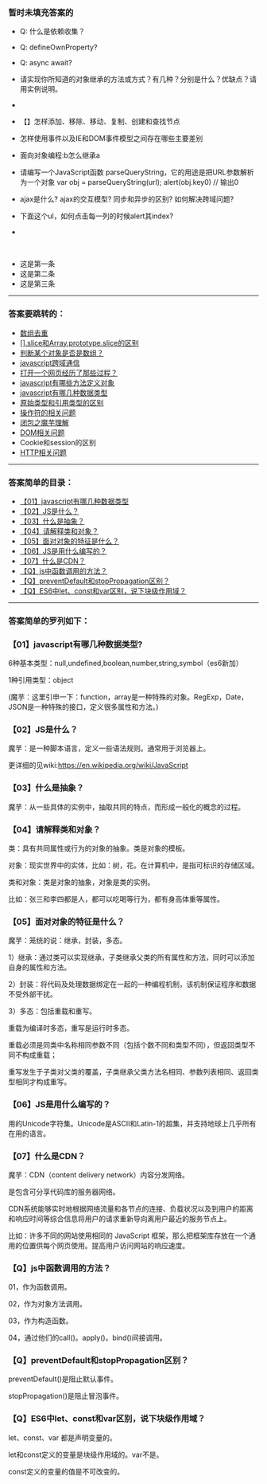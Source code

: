 ### 暂时未填充答案的

- Q: 什么是依赖收集？

- Q: defineOwnProperty?

- Q: async await?

- 请实现你所知道的对象继承的方法或方式？有几种？分别是什么？优缺点？请用实例说明。

- 

- 【】怎样添加、移除、移动、复制、创建和查找节点 

- 怎样使用事件以及IE和DOM事件模型之间存在哪些主要差别 

- 面向对象编程:b怎么继承a 

- 请编写一个JavaScript函数 parseQueryString，它的用途是把URL参数解析为一个对象
  var obj = parseQueryString(url);
  alert(obj.key0) // 输出0

- ajax是什么? ajax的交互模型? 同步和异步的区别? 如何解决跨域问题?

  

- 下面这个ul，如何点击每一列的时候alert其index?

- 

  ​	<ul id=”test”>
  		<li>这是第一条</li><li>这是第二条</li><li>这是第三条</li>
  	</ul>







---



### 答案要跳转的：



- [数组去重](http://www.cnblogs.com/moyuling/p/9021340.html)
- [[].slice和Array.prototype.slice的区别](http://www.cnblogs.com/moyuling/p/9019292.html)
- [判断某个对象是否是数组？](http://www.cnblogs.com/moyuling/p/9019163.html)
- [javascript跨域通信](http://www.cnblogs.com/moyuling/p/9030059.html)
- [打开一个网页经历了那些过程？](http://web.jobbole.com/94150/)
- [javascript有哪些方法定义对象](http://www.cnblogs.com/moyuling/p/9030148.html)
- [javascript有哪几种数据类型](http://www.cnblogs.com/moyuling/p/9030502.html)
- [原始类型和引用类型的区别](http://www.cnblogs.com/moyuling/p/9030560.html)
- [操作符的相关问题](submenu/operator.md)
- [闭包之魔芋理解](submenu/closure.md)
- [DOM相关问题](submenu/dom.md)
- Cookie和session的区别
- [HTTP相关问题](submenu/http.md)

---

### 答案简单的目录：



- [【01】javascript有哪几种数据类型](#qjavascript有哪几种数据类型)
- [【02】JS是什么？](#qjs是什么)
- [【03】什么是抽象？](#q什么是抽象？)
- [【04】请解释类和对象？](#q请解释类和对象？)
- [【05】面对对象的特征是什么？](#05面对对象的特征是什么)
- [【06】JS是用什么编写的？](#06js是用什么编写的)
- [【07】什么是CDN？](07什么是CDN)
- [【Q】js中函数调用的方法？](#qjs中函数调用的方法)
- [【Q】preventDefault和stopPropagation区别？](#qpreventDefault和stopPropagation区别)
- [【Q】ES6中let、const和var区别，说下块级作用域？](#qES6中let、const和var区别，说下块级作用域)









---



### 答案简单的罗列如下：



### 【01】javascript有哪几种数据类型?

6种基本类型：null,undefined,boolean,number,string,symbol（es6新加）

1种引用类型：object

(魔芋：这里引申一下：function，array是一种特殊的对象。RegExp，Date，JSON是一种特殊的接口，定义很多属性和方法。)



### 【02】JS是什么？

魔芋：是一种脚本语言，定义一些语法规则。通常用于浏览器上。

更详细的见wiki:https://en.wikipedia.org/wiki/JavaScript



### 【03】什么是抽象？

魔芋：从一些具体的实例中，抽取共同的特点，而形成一般化的概念的过程。



### 【04】请解释类和对象？

类：具有共同属性或行为的对象的抽象。类是对象的模板。

对象：现实世界中的实体，比如：树，花。在计算机中，是指可标识的存储区域。

类和对象：类是对象的抽象，对象是类的实例。

比如：张三和李四都是人，都可以吃喝等行为，都有身高体重等属性。



### 【05】面对对象的特征是什么？

魔芋：笼统的说：继承，封装，多态。

1）继承：通过类可以实现继承，子类继承父类的所有属性和方法，同时可以添加自身的属性和方法。

 

2）封装：将代码及处理数据绑定在一起的一种编程机制，该机制保证程序和数据不受外部干扰。

 

3）多态：包括重载和重写。

重载为编译时多态，重写是运行时多态。

重载必须是同类中名称相同参数不同（包括个数不同和类型不同），但返回类型不同不构成重载；

重写发生于子类对父类的覆盖，子类继承父类方法名相同、参数列表相同、返回类型相同才构成重写。



### 【06】JS是用什么编写的？

用的Unicode字符集。Unicode是ASCII和Latin-1的超集，并支持地球上几乎所有在用的语言。 



### 【07】什么是CDN？

魔芋：CDN（content delivery network）内容分发网络。

是包含可分享代码库的服务器网络。

CDN系统能够实时地根据网络流量和各节点的连接、负载状况以及到用户的距离和响应时间等综合信息将用户的请求重新导向离用户最近的服务节点上。

比如：许多不同的网站使用相同的 JavaScript 框架，那么把框架库存放在一个通用的位置供每个网页使用。提高用户访问网站的响应速度。



### 【Q】js中函数调用的方法？

01，作为函数调用。

02，作为对象方法调用。

03，作为构造函数。

04，通过他们的call()。apply()。bind()间接调用。



### 【Q】preventDefault和stopPropagation区别？

preventDefault()是阻止默认事件。

stopPropagation()是阻止冒泡事件。





### 【Q】ES6中let、const和var区别，说下块级作用域？

let、const、var 都是声明变量的。

let和const定义的变量是块级作用域的。var不是。

const定义的变量的值是不可改变的。



